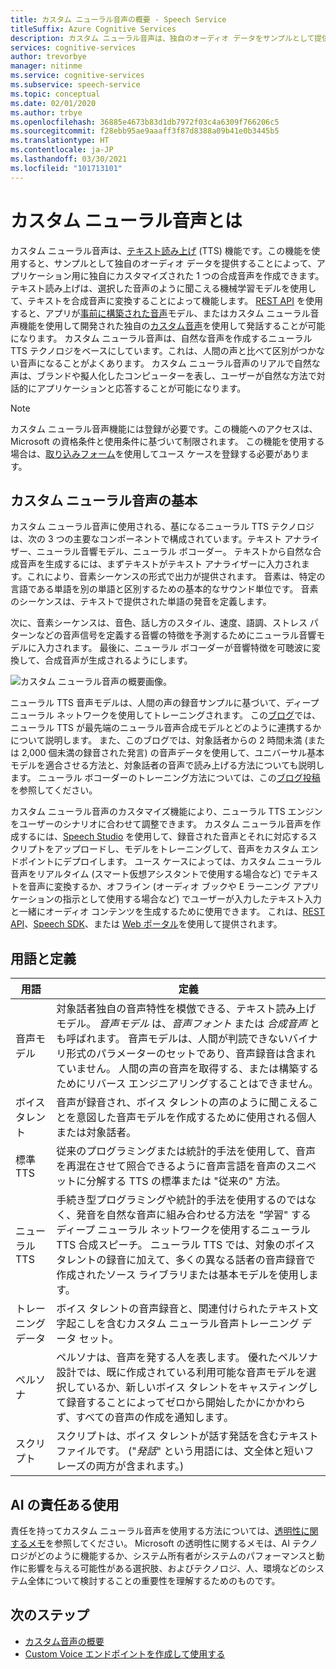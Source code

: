 ```yaml
---
title: カスタム ニューラル音声の概要 - Speech Service
titleSuffix: Azure Cognitive Services
description: カスタム ニューラル音声は、独自のオーディオ データをサンプルとして提供することによって、アプリケーション用にカスタマイズされた 1 つの合成音声を作成できるようにする、テキスト読み上げ機能です。
services: cognitive-services
author: trevorbye
manager: nitinme
ms.service: cognitive-services
ms.subservice: speech-service
ms.topic: conceptual
ms.date: 02/01/2020
ms.author: trbye
ms.openlocfilehash: 36885e4673b83d1db7972f03c4a6309f766206c5
ms.sourcegitcommit: f28ebb95ae9aaaff3f87d8388a09b41e0b3445b5
ms.translationtype: HT
ms.contentlocale: ja-JP
ms.lasthandoff: 03/30/2021
ms.locfileid: "101713101"
---
```

# <a name="what-is-custom-neural-voice"></a>カスタム ニューラル音声とは

カスタム ニューラル音声は、[テキスト読み上げ](./text-to-speech.md) (TTS) 機能です。この機能を使用すると、サンプルとして独自のオーディオ データを提供することによって、アプリケーション用に独自にカスタマイズされた 1 つの合成音声を作成できます。 テキスト読み上げは、選択した音声のように聞こえる機械学習モデルを使用して、テキストを合成音声に変換することによって機能します。 [REST API](./rest-text-to-speech.md) を使用すると、アプリが[事前に構築された音声](./language-support.md#neural-voices)モデル、またはカスタム ニューラル音声機能を使用して開発された独自の[カスタム音声](./how-to-custom-voice-prepare-data.md)を使用して発話することが可能になります。 カスタム ニューラル音声は、自然な音声を作成するニューラル TTS テクノロジをベースにしています。これは、人間の声と比べて区別がつかない音声になることがよくあります。
カスタム ニューラル音声のリアルで自然な声は、ブランドや擬人化したコンピューターを表し、ユーザーが自然な方法で対話的にアプリケーションと応答することが可能になります。

> [!NOTE]
> カスタム ニューラル音声機能には登録が必要です。この機能へのアクセスは、Microsoft の資格条件と使用条件に基づいて制限されます。 この機能を使用する場合は、[取り込みフォーム](https://aka.ms/customneural)を使用してユース ケースを登録する必要があります。

## <a name="the-basics-of-custom-neural-voice"></a>カスタム ニューラル音声の基本

カスタム ニューラル音声に使用される、基になるニューラル TTS テクノロジは、次の 3 つの主要なコンポーネントで構成されています。テキスト アナライザー、ニューラル音響モデル、ニューラル ボコーダー。 テキストから自然な合成音声を生成するには、まずテキストがテキスト アナライザーに入力されます。これにより、音素シーケンスの形式で出力が提供されます。 音素は、特定の言語である単語を別の単語と区別するための基本的なサウンド単位です。 音素のシーケンスは、テキストで提供された単語の発音を定義します。 

次に、音素シーケンスは、音色、話し方のスタイル、速度、語調、ストレス パターンなどの音声信号を定義する音響の特徴を予測するためにニューラル音響モデルに入力されます。 最後に、ニューラル ボコーダーが音響特徴を可聴波に変換して、合成音声が生成されるようにします。

![カスタム ニューラル音声の概要画像。](./media/custom-voice/cnv-intro.png)

ニューラル TTS 音声モデルは、人間の声の録音サンプルに基づいて、ディープ ニューラル ネットワークを使用してトレーニングされます。 この[ブログ](https://techcommunity.microsoft.com/t5/azure-ai/neural-text-to-speech-extends-support-to-15-more-languages-with/ba-p/1505911)では、ニューラル TTS が最先端のニューラル音声合成モデルとどのように連携するかについて説明します。 また、このブログでは、対象話者からの 2 時間未満 (または 2,000 個未満の録音された発言) の音声データを使用して、ユニバーサル基本モデルを適合させる方法と、対象話者の音声で読み上げる方法についても説明します。 ニューラル ボコーダーのトレーニング方法については、この[ブログ投稿](https://techcommunity.microsoft.com/t5/azure-ai/azure-neural-tts-upgraded-with-hifinet-achieving-higher-audio/ba-p/1847860)を参照してください。

カスタム ニューラル音声のカスタマイズ機能により、ニューラル TTS エンジンをユーザーのシナリオに合わせて調整できます。 カスタム ニューラル音声を作成するには、[Speech Studio](https://speech.microsoft.com/customvoice) を使用して、録音された音声とそれに対応するスクリプトをアップロードし、モデルをトレーニングして、音声をカスタム エンドポイントにデプロイします。 ユース ケースによっては、カスタム ニューラル音声をリアルタイム (スマート仮想アシスタントで使用する場合など) でテキストを音声に変換するか、オフライン (オーディオ ブックや E ラーニング アプリケーションの指示として使用する場合など) でユーザーが入力したテキスト入力と一緒にオーディオ コンテンツを生成するために使用できます。 これは、[REST API](./rest-text-to-speech.md)、[Speech SDK](./get-started-text-to-speech.md?pivots=programming-language-csharp&tabs=script%2cwindowsinstall)、または [Web ポータル](https://speech.microsoft.com/audiocontentcreation)を使用して提供されます。

## <a name="terms-and-definitions"></a>用語と定義

| **用語**      | **定義**                                                                                                                                                                                                                                                                                                                                                                                       |
|---------------|------------------------------------------------------------------------------------------------------------------------------------------------------------------------------------------------------------------------------------------------------------------------------------------------------------------------------------------------------------------------------------------------------|
| 音声モデル   | 対象話者独自の音声特性を模倣できる、テキスト読み上げモデル。 *音声モデル* は、*音声フォント* または *合成音声* とも呼ばれます。 音声モデルは、人間が判読できないバイナリ形式のパラメーターのセットであり、音声録音は含まれていません。 人間の声の音声を取得する、または構築するためにリバース エンジニアリングすることはできません。 |
| ボイス タレント  | 音声が録音され、ボイス タレントの声のように聞こえることを意図した音声モデルを作成するために使用される個人または対象話者。                                                                                                                                                                                                                                                   |
| 標準 TTS  | 従来のプログラミングまたは統計的手法を使用して、音声を再混在させて照合できるように音声言語を音声のスニペットに分解する TTS の標準または "従来の" 方法。                                                                                                                                                                                                    |
| ニューラル TTS    | 手続き型プログラミングや統計的手法を使用するのではなく、発音を自然な音声に組み合わせる方法を "学習" するディープ ニューラル ネットワークを使用するニューラル TTS 合成スピーチ。 ニューラル TTS では、対象のボイス タレントの録音に加えて、多くの異なる話者の音声録音で作成されたソース ライブラリまたは基本モデルを使用します。          |
| トレーニング データ | ボイス タレントの音声録音と、関連付けられたテキスト文字起こしを含むカスタム ニューラル音声トレーニング データ セット。                                                                                                                                                                                                                                                               |
| ペルソナ       | ペルソナは、音声を発する人を表します。 優れたペルソナ設計では、既に作成されている利用可能な音声モデルを選択しているか、新しいボイス タレントをキャスティングして録音することによってゼロから開始したかにかかわらず、すべての音声の作成を通知します。                                                                                                |
| スクリプト        | スクリプトは、ボイス タレントが話す発話を含むテキスト ファイルです。 ("*発話*" という用語には、文全体と短いフレーズの両方が含まれます。)                                                                                                                                                                                                                               |

## <a name="responsible-use-of-ai"></a>AI の責任ある使用

責任を持ってカスタム ニューラル音声を使用する方法については、[透明性に関するメモ](/legal/cognitive-services/speech-service/custom-neural-voice/transparency-note-custom-neural-voice?context=/azure/cognitive-services/speech-service/context/context)を参照してください。 Microsoft の透明性に関するメモは、AI テクノロジがどのように機能するか、システム所有者がシステムのパフォーマンスと動作に影響を与える可能性がある選択肢、およびテクノロジ、人、環境などのシステム全体について検討することの重要性を理解するためのものです。

## <a name="next-steps"></a>次のステップ

* [カスタム音声の概要](how-to-custom-voice.md)
* [Custom Voice エンドポイントを作成して使用する](how-to-custom-voice-create-voice.md)